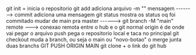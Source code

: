 git init = inicia o repositorio 
git add adiciona arquivo
-m "" mensagem --------> commit adiciona uma mensagem 
git status mostra os status oq foi commitado
mudar de main pra master ------> git branch -M "main" 
remote ---> conexao remota entre o hub e o git normal
origin é de onde vai pegar o arquivo
push pega o repositorio local e taca no principal
git checkout muda a branch, ou seja o main ou "novo-botao"
o merge junta duas branchs
GIT PUSH ORIGIN MAIN
git clone + o link do git hub